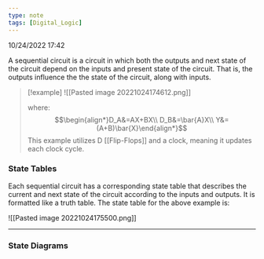 ```yaml
---
type: note
tags: [Digital_Logic]
---
```

10/24/2022 17:42

  

A sequential circuit is a circuit in which both the outputs and next state of the circuit depend on the inputs and present state of the circuit. That is, the outputs influence the the state of the circuit, along with inputs. 

>[!example]
>![[Pasted image 20221024174612.png]]
>
>where:
>$$\begin{align*}D_A&=AX+BX\\
>D_B&=\bar{A}X\\
>Y&=(A+B)\bar{X}\end{align*}$$
>This example utilizes D [[Flip-Flops]] and a clock, meaning it updates each clock cycle.

### State Tables
Each sequential circuit has a corresponding state table that describes the current and next state of the circuit according to the inputs and outputs. It is formatted like a truth table. The state table for the above example is:

![[Pasted image 20221024175500.png]]

---

### State Diagrams
